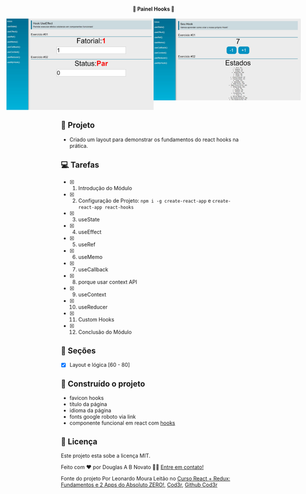 <h4 align="center"> 
	🚧 Painel Hooks 🚀
</h4>   

<p align="center" style="display: flex; align-items: flex-start; justify-content: center;"> 
  <img alt="ReactHooks" title="#ReactHooks" src="./.github/tela-1.jpg" width="400px"> 
  <img alt="ReactHooks" title="#ReactHooks" src="./.github/tela-2.jpg" width="400px"> 
</p> 

## 🎨 Projeto

- Criado um layout para demonstrar os fundamentos do react hooks na prática.

## 💻 Tarefas

- [x] 1. Introdução do Módulo
- [x] 2. Configuração de Projeto: `npm i -g create-react-app` e `create-react-app react-hooks` 
- [x] 3. useState
- [x] 4. useEffect
- [x] 5. useRef
- [x] 6. useMemo
- [x] 7. useCallback 
- [x] 8. porque usar context API
- [x] 9. useContext
- [x] 10. useReducer
- [x] 11. Custom Hooks
- [x] 12. Conclusão do Módulo

## 🚀 Seções 

- [x] Layout e lógica [60 - 80] 

## 🚀 Construído o projeto 

- favicon hooks
- título da página
- idioma da página
- fonts google roboto via link
- componente funcional em react com [hooks](https://reactjs.org/docs/hooks-intro.html) 

## 📝 Licença

Este projeto esta sobe a licença MIT.

Feito com ❤️ por Douglas A B Novato 👋🏽 [Entre em contato!](https://www.linkedin.com/in/douglasabnovato/)
 
Fonte do projeto Por Leonardo Moura Leitão no [Curso React + Redux: Fundamentos e 2 Apps do Absoluto ZERO!](https://www.udemy.com/course/react-redux-pt/), [Cod3r](https://www.cod3r.com.br/), [Github Cod3r](https://github.com/cod3rcursos/curso-react-redux)
